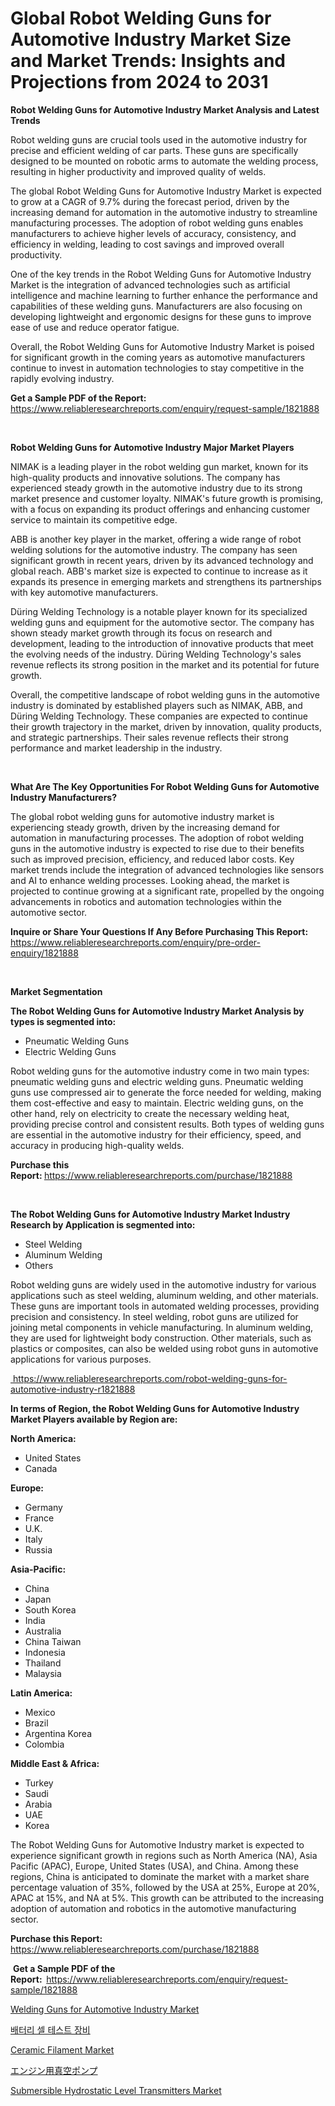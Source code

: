 <p><h1>Global Robot Welding Guns for Automotive Industry Market Size and Market Trends: Insights and Projections from 2024 to 2031</h1></p><p><strong>Robot Welding Guns for Automotive Industry Market Analysis and Latest Trends</strong></p>
<p><p>Robot welding guns are crucial tools used in the automotive industry for precise and efficient welding of car parts. These guns are specifically designed to be mounted on robotic arms to automate the welding process, resulting in higher productivity and improved quality of welds.</p><p>The global Robot Welding Guns for Automotive Industry Market is expected to grow at a CAGR of 9.7% during the forecast period, driven by the increasing demand for automation in the automotive industry to streamline manufacturing processes. The adoption of robot welding guns enables manufacturers to achieve higher levels of accuracy, consistency, and efficiency in welding, leading to cost savings and improved overall productivity.</p><p>One of the key trends in the Robot Welding Guns for Automotive Industry Market is the integration of advanced technologies such as artificial intelligence and machine learning to further enhance the performance and capabilities of these welding guns. Manufacturers are also focusing on developing lightweight and ergonomic designs for these guns to improve ease of use and reduce operator fatigue.</p><p>Overall, the Robot Welding Guns for Automotive Industry Market is poised for significant growth in the coming years as automotive manufacturers continue to invest in automation technologies to stay competitive in the rapidly evolving industry.</p></p>
<p><strong>Get a Sample PDF of the Report:&nbsp;</strong> <a href="https://www.reliableresearchreports.com/enquiry/request-sample/1821888">https://www.reliableresearchreports.com/enquiry/request-sample/1821888</a></p>
<p>&nbsp;</p>
<p><strong>Robot Welding Guns for Automotive Industry Major Market Players</strong></p>
<p><p>NIMAK is a leading player in the robot welding gun market, known for its high-quality products and innovative solutions. The company has experienced steady growth in the automotive industry due to its strong market presence and customer loyalty. NIMAK's future growth is promising, with a focus on expanding its product offerings and enhancing customer service to maintain its competitive edge.</p><p>ABB is another key player in the market, offering a wide range of robot welding solutions for the automotive industry. The company has seen significant growth in recent years, driven by its advanced technology and global reach. ABB's market size is expected to continue to increase as it expands its presence in emerging markets and strengthens its partnerships with key automotive manufacturers.</p><p>Düring Welding Technology is a notable player known for its specialized welding guns and equipment for the automotive sector. The company has shown steady market growth through its focus on research and development, leading to the introduction of innovative products that meet the evolving needs of the industry. Düring Welding Technology's sales revenue reflects its strong position in the market and its potential for future growth.</p><p>Overall, the competitive landscape of robot welding guns in the automotive industry is dominated by established players such as NIMAK, ABB, and Düring Welding Technology. These companies are expected to continue their growth trajectory in the market, driven by innovation, quality products, and strategic partnerships. Their sales revenue reflects their strong performance and market leadership in the industry.</p></p>
<p>&nbsp;</p>
<p><strong>What Are The Key Opportunities For Robot Welding Guns for Automotive Industry Manufacturers?</strong></p>
<p><p>The global robot welding guns for automotive industry market is experiencing steady growth, driven by the increasing demand for automation in manufacturing processes. The adoption of robot welding guns in the automotive industry is expected to rise due to their benefits such as improved precision, efficiency, and reduced labor costs. Key market trends include the integration of advanced technologies like sensors and AI to enhance welding processes. Looking ahead, the market is projected to continue growing at a significant rate, propelled by the ongoing advancements in robotics and automation technologies within the automotive sector.</p></p>
<p><strong>Inquire or Share Your Questions If Any Before Purchasing This Report:</strong> <a href="https://www.reliableresearchreports.com/enquiry/pre-order-enquiry/1821888">https://www.reliableresearchreports.com/enquiry/pre-order-enquiry/1821888</a></p>
<p>&nbsp;</p>
<p><strong>Market Segmentation</strong></p>
<p><strong>The Robot Welding Guns for Automotive Industry Market Analysis by types is segmented into:</strong></p>
<p><ul><li>Pneumatic Welding Guns</li><li>Electric Welding Guns</li></ul></p>
<p><p>Robot welding guns for the automotive industry come in two main types: pneumatic welding guns and electric welding guns. Pneumatic welding guns use compressed air to generate the force needed for welding, making them cost-effective and easy to maintain. Electric welding guns, on the other hand, rely on electricity to create the necessary welding heat, providing precise control and consistent results. Both types of welding guns are essential in the automotive industry for their efficiency, speed, and accuracy in producing high-quality welds.</p></p>
<p><strong>Purchase this Report:&nbsp;</strong><a href="https://www.reliableresearchreports.com/purchase/1821888">https://www.reliableresearchreports.com/purchase/1821888</a></p>
<p>&nbsp;</p>
<p><strong>The Robot Welding Guns for Automotive Industry Market Industry Research by Application is segmented into:</strong></p>
<p><ul><li>Steel Welding</li><li>Aluminum Welding</li><li>Others</li></ul></p>
<p><p>Robot welding guns are widely used in the automotive industry for various applications such as steel welding, aluminum welding, and other materials. These guns are important tools in automated welding processes, providing precision and consistency. In steel welding, robot guns are utilized for joining metal components in vehicle manufacturing. In aluminum welding, they are used for lightweight body construction. Other materials, such as plastics or composites, can also be welded using robot guns in automotive applications for various purposes.</p></p>
<p><a href="https://www.reliableresearchreports.com/robot-welding-guns-for-automotive-industry-r1821888">&nbsp;https://www.reliableresearchreports.com/robot-welding-guns-for-automotive-industry-r1821888</a></p>
<p><strong>In terms of Region, the Robot Welding Guns for Automotive Industry Market Players available by Region are:</strong></p>
<p>
    <p> <strong> North America: </strong>
        <ul>
            <li>United States</li>
            <li>Canada</li>
        </ul>
        </p> 
    <p> <strong> Europe: </strong>
        <ul>
            <li>Germany</li>
            <li>France</li>
            <li>U.K.</li>
            <li>Italy</li>
            <li>Russia</li>
        </ul>
        </p> 
    <p> <strong> Asia-Pacific: </strong>
        <ul>
            <li>China</li>
            <li>Japan</li>
            <li>South Korea</li>
            <li>India</li>
            <li>Australia</li>
            <li>China Taiwan</li>
            <li>Indonesia</li>
            <li>Thailand</li>
            <li>Malaysia</li>
        </ul>
        </p> 
    <p> <strong> Latin America: </strong>
        <ul>
            <li>Mexico</li>
            <li>Brazil</li>
            <li>Argentina Korea</li>
            <li>Colombia</li>
        </ul>
        </p> 
    <p> <strong> Middle East & Africa: </strong>
        <ul>
            <li>Turkey</li>
            <li>Saudi</li>
            <li>Arabia</li>
            <li>UAE</li>
            <li>Korea</li>
        </ul>
    </p>
    </p>
<p><p>The Robot Welding Guns for Automotive Industry market is expected to experience significant growth in regions such as North America (NA), Asia Pacific (APAC), Europe, United States (USA), and China. Among these regions, China is anticipated to dominate the market with a market share percentage valuation of 35%, followed by the USA at 25%, Europe at 20%, APAC at 15%, and NA at 5%. This growth can be attributed to the increasing adoption of automation and robotics in the automotive manufacturing sector.</p></p>
<p><strong>Purchase this Report: </strong><a href="https://www.reliableresearchreports.com/purchase/1821888">https://www.reliableresearchreports.com/purchase/1821888</a></p>
<p>&nbsp;<strong>Get a Sample PDF of the Report:&nbsp;&nbsp;</strong><a href="https://www.reliableresearchreports.com/enquiry/request-sample/1821888">https://www.reliableresearchreports.com/enquiry/request-sample/1821888</a></p>
<p><strong></strong></p>
<p><p><a href="https://github.com/josesg55/Market-Research-Report-List-2/blob/main/welding-guns-for-automotive-industry-market.md">Welding Guns for Automotive Industry Market</a></p><p><a href="https://github.com/PercyHagernes9778/Market-Research-Report-List-1/blob/main/670461538250.md">배터리 셀 테스트 장비</a></p><p><a href="https://issuu.com/reportprime-2/docs/ceramic-filament-market-size-2030.pptx">Ceramic Filament Market</a></p><p><a href="https://github.com/xemfu2379520/Market-Research-Report-List-1/blob/main/910921440992.md">エンジン用真空ポンプ</a></p><p><a href="https://github.com/indrystar/Market-Research-Report-List-3/blob/main/submersible-hydrostatic-level-transmitters-market.md">Submersible Hydrostatic Level Transmitters Market</a></p></p>